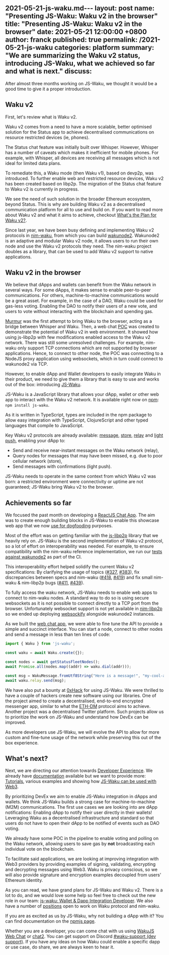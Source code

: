 2021-05-21-js-waku.md---
layout: post
name:  "Presenting JS-Waku: Waku v2 in the browser"
title:  "Presenting JS-Waku: Waku v2 in the browser"
date:   2021-05-21 12:00:00 +0800
author: franck
published: true
permalink: /2021-05-21-js-waku
categories: platform
summary: "We are summarizing the Waku v2 status, introducing JS-Waku, what we achieved so far and what is next."
discuss: 
---

After almost three months working on JS-Waku,
we thought it would be a good time to give it a proper introduction.

## Waku v2

First, let's review what is Waku v2.

Waku v2 comes from a need to have a more scalable, better optimised solution for the Status app to achieve decentralised
communications on resource restricted devices (ie, phones).

The Status chat feature was initially built over Whisper.
However, Whisper has a number of caveats which makes it inefficient for mobile phones.
For example, with Whisper, all devices are receiving all messages which is not ideal for limited data plans.

To remediate this, a Waku mode (then Waku v1), based on devp2p, was introduced.
To further enable web and restricted resource devices, Waku v2 has been created based on libp2p.
The migration of the Status chat feature to Waku v2 is currently in progress.

We see the need of such solution in the broader Ethereum ecosystem, beyond Status.
This is why are building Waku v2 as a decentralised communication platform for all to use and build on.
If you want to read more about Waku v2 and what it aims to achieve,
checkout [What's the Plan for Waku v2?](/waku-v2-plan).

Since last year, we have been busy defining and implementing Waku v2 protocols in [nim-waku](https://github.com/status-im/nim-waku),
from which you can build [wakunode2](https://github.com/status-im/nim-waku#wakunode).
Wakunode2 is an adaptive and modular Waku v2 node,
it allows users to run their own node and use the Waku v2 protocols they need.
The nim-waku project doubles as a library, that can be used to add Waku v2 support to native applications.

## Waku v2 in the browser

We believe that dApps and wallets can benefit from the Waku network in several ways.
For some dApps, it makes sense to enable peer-to-peer communications.
For others, machine-to-machine communications would be a great asset.
For example, in the case of a DAO,
Waku could be used for gas-less voting.
Enabling the DAO to notify their users of a new vote,
and users to vote without interacting with the blockchain and spending gas.

[Murmur](https://github.com/status-im/murmur) was the first attempt to bring Waku to the browser,
acting as a bridge between Whisper and Waku.
Then, a web chat [POC](https://github.com/vacp2p/waku-web-chat) was created to demonstrate the potential of Waku v2
in web environment.
It showed how using js-libp2p with few modifications enabled access to the Waku v2 network.
There was still some unresolved challenges.
For example, nim-waku only support TCP connections which are not supported by browser applications.
Hence, to connect to other node, the POC was connecting to a NodeJS proxy application using websockets,
which in turn could connect to wakunode2 via TCP. 

However, to enable dApp and Wallet developers to easily integrate Waku in their product,
we need to give them a library that is easy to use and works out of the box:
introducing [JS-Waku](https://github.com/status-im/js-waku).

JS-Waku is a JavaScript library that allows your dApp, wallet or other web app to interact with the Waku v2 network.
It is available right now on [npm](https://www.npmjs.com/package/js-waku): `npm install js-waku`.

As it is written in TypeScript, types are included in the npm package to allow easy integration with TypeScript, ClojureScript and other typed languages that compile to JavaScript.

Key Waku v2 protocols are already available:
[message](https://rfc.vac.dev/spec/14/), [store](https://rfc.vac.dev/spec/13/), [relay](https://rfc.vac.dev/spec/11/) and [light push](https://rfc.vac.dev/spec/19/),
enabling your dApp to:

- Send and receive near-instant messages on the Waku network (relay),
- Query nodes for messages that may have been missed, e.g. due to poor cellular network (store),
- Send messages with confirmations (light push).

JS-Waku needs to operate in the same context from which Waku v2 was born:
a restricted environment were connectivity or uptime are not guaranteed;
JS-Waku bring Waku v2 to the browser.

## Achievements so far

We focused the past month on developing a [ReactJS Chat App](https://status-im.github.io/js-waku/).
The aim was to create enough building blocks in JS-Waku to enable this showcase web app that
we now [use for dogfooding](https://github.com/status-im/nim-waku/issues/399) purposes.

Most of the effort was on getting familiar with the [js-libp2p](https://github.com/libp2p/js-libp2p) library
that we heavily rely on.
JS-Waku is the second implementation of Waku v2 protocol,
so a lot of effort on interoperability was needed.
For example, to ensure compatibility with the nim-waku reference implementation,
we run our [tests against wakunode2](https://github.com/status-im/js-waku/blob/90c90dea11dfd1277f530cf5d683fb92992fe141/src/lib/waku_relay/index.spec.ts#L137) as part of the CI.

This interoperability effort helped solidify the current Waku v2 specifications:
By clarifying the usage of topics
([#327](https://github.com/vacp2p/rfc/issues/327), [#383](https://github.com/vacp2p/rfc/pull/383)),
fix discrepancies between specs and nim-waku
([#418](https://github.com/status-im/nim-waku/issues/418), [#419](https://github.com/status-im/nim-waku/issues/419))
and fix small nim-waku & nim-libp2p bugs
([#411](https://github.com/status-im/nim-waku/issues/411), [#439](https://github.com/status-im/nim-waku/issues/439)).

To fully access the waku network, JS-Waku needs to enable web apps to connect to nim-waku nodes.
A standard way to do so is using secure websockets as it is not possible to connect directly to a TCP port from the browser.
Unfortunately websocket support is not yet available in [nim-libp2p](https://github.com/status-im/nim-libp2p/issues/407) so 
we ended up deploying [websockify](https://github.com/novnc/websockify) alongside wakunode2 instances.

As we built the [web chat app](https://github.com/status-im/js-waku/tree/main/examples/web-chat),
we were able to fine tune the API to provide a simple and succinct interface.
You can start a node, connect to other nodes and send a message in less than ten lines of code:

```javascript
import { Waku } from 'js-waku';

const waku = await Waku.create({});

const nodes = await getStatusFleetNodes();
await Promise.all(nodes.map((addr) => waku.dial(addr)));

const msg = WakuMessage.fromUtf8String("Here is a message!", "my-cool-app")
await waku.relay.send(msg);
```

We have also put a bounty at [0xHack](https://0xhack.dev/) for using JS-Waku.
We were thrilled to have a couple of hackers create new software using our libraries.
One of the project aimed to create a decentralised, end-to-end encrypted messenger app,
similar to what the [ETH-DM](https://rfc.vac.dev/spec/20/) protocol aims to achieve.
Another project was a decentralised Twitter platform.
Such projects allow us to prioritize the work on JS-Waku and understand how DevEx can be improved.

As more developers use JS-Waku, we will evolve the API to allow for more custom and fine-tune usage of the network
while preserving this out of the box experience.

## What's next?

Next, we are directing our attention towards [Developer Experience](https://github.com/status-im/js-waku/issues/68).
We already have [documentation](https://www.npmjs.com/package/js-waku) available but we want to provide more:
[Tutorials](https://github.com/status-im/js-waku/issues/56), various examples
and showing how [JS-Waku can be used with Web3](https://github.com/status-im/js-waku/issues/72).

By prioritizing DevEx we aim to enable JS-Waku integration in dApps and wallets.
We think JS-Waku builds a strong case for machine-to-machine (M2M) communications.
The first use cases we are looking into are dApp notifications:
Enabling dApp to notify their user directly in their wallets!
Leveraging Waku as a decentralised infrastructure and standard so that users do not have to open their dApp to be notified
of events such as DAO voting.

We already have some POC in the pipeline to enable voting and polling on the Waku network,
allowing users to save gas by **not** broadcasting each individual vote on the blockchain.

To facilitate said applications, we are looking at improving integration with Web3 providers by providing examples
of signing, validating, encrypting and decrypting messages using Web3.
Waku is privacy conscious, so we will also provide signature and encryption examples decoupled from users' Ethereum identity.

As you can read, we have grand plans for JS-Waku and Waku v2.
There is a lot to do, and we would love some help so feel free to
check out the new role in our team:
[js-waku: Wallet & Dapp Integration Developer](https://status.im/our_team/jobs.html?gh_jid=3157894).
We also have a number of [positions](https://status.im/our_team/jobs.html) open to work on Waku protocol and nim-waku.

If you are as excited as us by JS-Waku, why not building a dApp with it?
You can find documentation on the [npmjs page](https://www.npmjs.com/package/js-waku).

Whether you are a developer, you can come chat with us using [WakuJS Web Chat](https://status-im.github.io/js-waku/)
or [chat2](https://github.com/status-im/nim-waku/blob/master/docs/tutorial/chat2.md).
You can get support on Discord [#waku-support (dev support)](https://discord.gg/VChNsDdj).
If you have any ideas on how Waku could enable a specific dapp or use case, do share, we are always keen to hear it.



